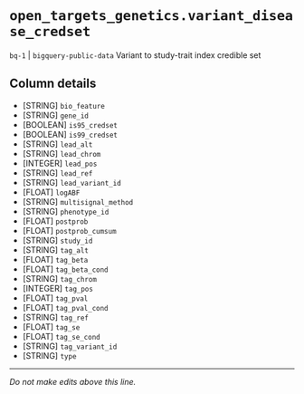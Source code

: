# `open_targets_genetics.variant_disease_credset`
`bq-1` | `bigquery-public-data`
Variant to study-trait index credible set

## Column details
* [STRING]    `bio_feature`
* [STRING]    `gene_id`
* [BOOLEAN]   `is95_credset`
* [BOOLEAN]   `is99_credset`
* [STRING]    `lead_alt`
* [STRING]    `lead_chrom`
* [INTEGER]   `lead_pos`
* [STRING]    `lead_ref`
* [STRING]    `lead_variant_id`
* [FLOAT]     `logABF`
* [STRING]    `multisignal_method`
* [STRING]    `phenotype_id`
* [FLOAT]     `postprob`
* [FLOAT]     `postprob_cumsum`
* [STRING]    `study_id`
* [STRING]    `tag_alt`
* [FLOAT]     `tag_beta`
* [FLOAT]     `tag_beta_cond`
* [STRING]    `tag_chrom`
* [INTEGER]   `tag_pos`
* [FLOAT]     `tag_pval`
* [FLOAT]     `tag_pval_cond`
* [STRING]    `tag_ref`
* [FLOAT]     `tag_se`
* [FLOAT]     `tag_se_cond`
* [STRING]    `tag_variant_id`
* [STRING]    `type`

-------------------------------------------------------------------------------
*Do not make edits above this line.*
